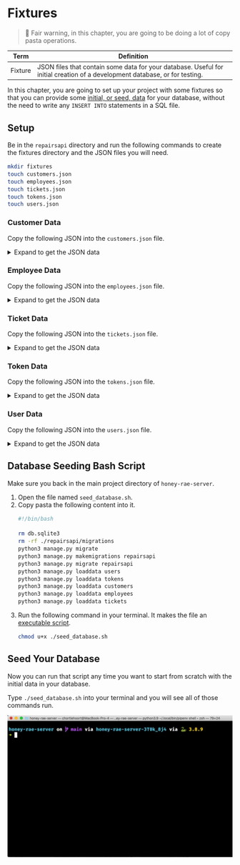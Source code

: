 # Fixtures

> 🧨 Fair warning, in this chapter, you are going to be doing a lot of copy pasta operations.

| Term | Definition |
|--|--|
| Fixture | JSON files that contain some data for your database. Useful for initial creation of a development database, or for testing. |

In this chapter, you are going to set up your project with some fixtures so that you can provide some [initial, or seed, data](https://docs.djangoproject.com/en/4.1/howto/initial-data/) for your database, without the need to write any `INSERT INTO` statements in a SQL file.

## Setup

Be in the `repairsapi` directory and run the following commands to create the fixtures directory and the JSON files you will need.

```sh
mkdir fixtures
touch customers.json
touch employees.json
touch tickets.json
touch tokens.json
touch users.json
```

### Customer Data

Copy the following JSON into the `customers.json` file.

<details>
<summary>Expand to get the JSON data</summary>

```json
[
    {
        "model": "repairsapi.customer",
        "pk": 1,
        "fields": {
            "user": 1,
            "address": "404 Unknown Way"
        }
    },
    {
        "model": "repairsapi.customer",
        "pk": 2,
        "fields": {
            "user": 3,
            "address": "400 Bad Request Ave"
        }
    },
    {
        "model": "repairsapi.customer",
        "pk": 3,
        "fields": {
            "user": 4,
            "address": "401 Unauthorized Ct."
        }
    }
]
```
</details>

### Employee Data

Copy the following JSON into the `employees.json` file.

<details>
<summary>Expand to get the JSON data</summary>

```json
[
    {
        "model": "repairsapi.employee",
        "pk": 1,
        "fields": {
            "user": 2,
            "specialty": "Routers"
        }
    },
    {
        "model": "repairsapi.employee",
        "pk": 2,
        "fields": {
            "user": 5,
            "specialty": "Laptops"
        }
    },
    {
        "model": "repairsapi.employee",
        "pk": 3,
        "fields": {
            "user": 6,
            "specialty": "Mobile phones"
        }
    }
]
```
</details>

### Ticket Data

Copy the following JSON into the `tickets.json` file.

<details>
<summary>Expand to get the JSON data</summary>

```json
[
    {
        "model": "repairsapi.serviceticket",
        "pk": 1,
        "fields": {
            "customer": 3,
            "employee": 1,
            "description": "Voluptas recusandae distinctio cumque qui nobis quidem nesciunt maiores exercitationem. Magni ut consectetur eligendi eum iusto.",
            "emergency": true,
            "date_completed": null
        }
    },
    {
        "model": "repairsapi.serviceticket",
        "pk": 2,
        "fields": {
            "customer": 1,
            "employee": 2,
            "description": "Suscipit consequatur aspernatur autem dolorum voluptatum omnis vel veniam. Ex fuga quod iusto autem repellat. Aliquid ut iste fugit id ea. Quae aperiam deleniti animi.",
            "emergency": false,
            "date_completed": "2022-01-19"
        }
    },
    {
        "model": "repairsapi.serviceticket",
        "pk": 3,
        "fields": {
            "customer": 3,
            "employee": 3,
            "description": "Facilis provident dignissimos sit. In nihil quia laborum aliquam et quibusdam quae fugiat. Ut aut velit illum error quod. Eum necessitatibus cupiditate est deleniti perferendis provident qui eius culpa. Reprehenderit voluptas dolor quisquam consequatur.",
            "emergency": false,
            "date_completed": "2022-03-01"
        }
    },
    {
        "model": "repairsapi.serviceticket",
        "pk": 4,
        "fields": {
            "customer": 2,
            "employee": 3,
            "description": "Ea ut aliquam praesentium. Beatae molestiae maiores accusantium et.",
            "emergency": false,
            "date_completed": null
        }
    },
    {
        "model": "repairsapi.serviceticket",
        "pk": 5,
        "fields": {
            "customer": 1,
            "employee": 2,
            "description": "Numquam qui accusamus nesciunt dignissimos dicta quos. In quidem esse omnis quasi qui. Dicta officia minus laudantium alias omnis autem laboriosam nobis.",
            "emergency": false,
            "date_completed": null
        }
    },
    {
        "model": "repairsapi.serviceticket",
        "pk": 6,
        "fields": {
            "customer": 2,
            "employee": 2,
            "description": "Quod officiis possimus quos similique commodi vel facere. Eaque corporis doloremque possimus facilis iste deserunt. Est fuga saepe natus corrupti vel dolorum. Nostrum dolorem et reprehenderit et ex.",
            "emergency": false,
            "date_completed": "2022-03-19"
        }
    },
    {
        "model": "repairsapi.serviceticket",
        "pk": 7,
        "fields": {
            "customer": 3,
            "employee": 2,
            "description": "Aut qui possimus quisquam quibusdam illo in provident. Et repellendus reprehenderit quidem reiciendis deleniti doloribus.",
            "emergency": true,
            "date_completed": null
        }
    },
    {
        "model": "repairsapi.serviceticket",
        "pk": 8,
        "fields": {
            "customer": 1,
            "employee": 2,
            "description": "Voluptas expedita quaerat quisquam est officia assumenda aut ut. Maxime aut quaerat labore iure.",
            "emergency": false,
            "date_completed": "2022-02-02"
        }
    },
    {
        "model": "repairsapi.serviceticket",
        "pk": 9,
        "fields": {
            "customer": 3,
            "employee": null,
            "description": "Quae ea nam veritatis molestiae sapiente dolore omnis eaque ipsum. Et et architecto quod. Ea qui ipsa et. Quisquam quidem et qui nulla asperiores a. Porro illum tempore. Quaerat magni quo.",
            "emergency": false,
            "date_completed": null
        }
    }
]
```
</details>

### Token Data

Copy the following JSON into the `tokens.json` file.

<details>
<summary>Expand to get the JSON data</summary>

```json
[
    {
        "model": "authtoken.token",
        "pk": "06787add96eb3264080015997720cb0877b40f90",
        "fields": {
            "user": 6,
            "created": "2022-10-21T21:19:25.057Z"
        }
    },
    {
        "model": "authtoken.token",
        "pk": "0be249c88238743e5b4a7ac370b5145730c28e20",
        "fields": {
            "user": 1,
            "created": "2022-10-21T21:15:55.928Z"
        }
    },
    {
        "model": "authtoken.token",
        "pk": "8b44b69d17de6e7e81bede339e8fd997369f8819",
        "fields": {
            "user": 5,
            "created": "2022-10-21T21:18:55.902Z"
        }
    },
    {
        "model": "authtoken.token",
        "pk": "a165c6136019e8c4246c1a31856234d33ce476da",
        "fields": {
            "user": 4,
            "created": "2022-10-21T21:18:13.109Z"
        }
    },
    {
        "model": "authtoken.token",
        "pk": "d74b97fbe905134520bb236b0016703f50380dcf",
        "fields": {
            "user": 2,
            "created": "2022-10-21T21:16:33.976Z"
        }
    },
    {
        "model": "authtoken.token",
        "pk": "ec7ddcc665035a3adeaa80ed8f812bfe3ef5b5f4",
        "fields": {
            "user": 3,
            "created": "2022-10-21T21:17:24.482Z"
        }
    }
]
```
</details>

### User Data

Copy the following JSON into the `users.json` file.

<details>
<summary>Expand to get the JSON data</summary>

```json
[
    {
        "model": "auth.user",
        "pk": 1,
        "fields": {
            "password": "pbkdf2_sha256$320000$skKMaZQjJwGMIJO1MmeaoP$68b2U4VFPL1ZQYgYmM7sIJUWPDhKCrAJOrdz4MWnLq4=",
            "last_login": null,
            "is_superuser": false,
            "username": "ryan@ryantanay.com",
            "first_name": "Ryan",
            "last_name": "Tanay",
            "email": "ryan@ryantanay.com",
            "is_staff": false,
            "is_active": true,
            "date_joined": "2022-10-21T21:15:55.764Z",
            "groups": [],
            "user_permissions": []
        }
    },
    {
        "model": "auth.user",
        "pk": 2,
        "fields": {
            "password": "pbkdf2_sha256$320000$6caQGznxTT5xOWckvjT6QO$YZTdqhVzw5XIXUcA2TrQsZuC4SJGBeFc2OYOIz6j8Lk=",
            "last_login": null,
            "is_superuser": false,
            "username": "meg@ducharme.com",
            "first_name": "Meg",
            "last_name": "Ducharme",
            "email": "meg@ducharme.com",
            "is_staff": true,
            "is_active": true,
            "date_joined": "2022-10-21T21:16:33.812Z",
            "groups": [],
            "user_permissions": []
        }
    },
    {
        "model": "auth.user",
        "pk": 3,
        "fields": {
            "password": "pbkdf2_sha256$320000$NKseENHvY06F1AIu2RdtPX$mEuwkQRhvscNYW9ORA68BddrY96oVevnyLz6szhmrO4=",
            "last_login": null,
            "is_superuser": false,
            "username": "jenna@solis.com",
            "first_name": "Jenna",
            "last_name": "Solis",
            "email": "jenna@solis.com",
            "is_staff": false,
            "is_active": true,
            "date_joined": "2022-10-21T21:17:24.322Z",
            "groups": [],
            "user_permissions": []
        }
    },
    {
        "model": "auth.user",
        "pk": 4,
        "fields": {
            "password": "pbkdf2_sha256$320000$d3OTZFUe5DZje6Kb6rm7zv$5oKmFOAQ2WtJQJ+FCT4tXnkbsL60zQN0OTM4nPQQ69A=",
            "last_login": null,
            "is_superuser": false,
            "username": "bryan@nilson.com",
            "first_name": "Bryan",
            "last_name": "Nilson",
            "email": "bryan@nilson.com",
            "is_staff": false,
            "is_active": true,
            "date_joined": "2022-10-21T21:18:12.946Z",
            "groups": [],
            "user_permissions": []
        }
    },
    {
        "model": "auth.user",
        "pk": 5,
        "fields": {
            "password": "pbkdf2_sha256$320000$L9WyeeE95squbRZelePsZf$XayBzPujv5CeAnmIzcLL0orBqE3qDpJLuQsy9zOM5rc=",
            "last_login": null,
            "is_superuser": false,
            "username": "emily@lemmon.com",
            "first_name": "Emily",
            "last_name": "Lemmon",
            "email": "emily@lemmon.com",
            "is_staff": true,
            "is_active": true,
            "date_joined": "2022-10-21T21:18:55.741Z",
            "groups": [],
            "user_permissions": []
        }
    },
    {
        "model": "auth.user",
        "pk": 6,
        "fields": {
            "password": "pbkdf2_sha256$320000$iU8LQX1Y1DxUjhddsV7FR7$AAvT4VAaY7v7hiOGX8/rnuoAkZnj1joW5WOt6kbGC9Q=",
            "last_login": null,
            "is_superuser": false,
            "username": "tyler@hilliard.com",
            "first_name": "Tyler",
            "last_name": "Hilliard",
            "email": "tyler@hilliard.com",
            "is_staff": true,
            "is_active": true,
            "date_joined": "2022-10-21T21:19:24.892Z",
            "groups": [],
            "user_permissions": []
        }
    }
]
```
</details>


## Database Seeding Bash Script

Make sure you back in the main project directory of `honey-rae-server`.

1. Open the file named `seed_database.sh`.
2. Copy pasta the following content into it.
   ```sh
   #!/bin/bash

   rm db.sqlite3
   rm -rf ./repairsapi/migrations
   python3 manage.py migrate
   python3 manage.py makemigrations repairsapi
   python3 manage.py migrate repairsapi
   python3 manage.py loaddata users
   python3 manage.py loaddata tokens
   python3 manage.py loaddata customers
   python3 manage.py loaddata employees
   python3 manage.py loaddata tickets
   ```
3. Run the following command in your terminal. It makes the file an [executable script](https://linuxhandbook.com/make-file-executable/).
    ```sh
    chmod u+x ./seed_database.sh
    ```

## Seed Your Database

Now you can run that script any time you want to start from scratch with the initial data in your database.

Type `./seed_database.sh` into your terminal and you will see all of those commands run.

![animation showing the seed database script running](./images/seed_database.gif)



